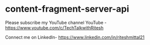 # content-fragment-server-api


Please subscribe my YouTube channel YouTube - https://www.youtube.com/c/TechTalkwithRitesh

Connect me on LinkedIn- https://www.linkedin.com/in/riteshmittal21

